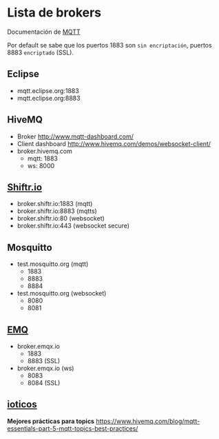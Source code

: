 # Lista de brokers

Documentación de [MQTT](https://mosquitto.org/man/mqtt-7.html)

Por default se sabe que los puertos 1883 son `sin encriptación`, puertos 8883 `encriptado` (SSL).

## Eclipse

- mqtt.eclipse.org:1883
- mqtt.eclipse.org:8883

## HiveMQ

- Broker http://www.mqtt-dashboard.com/
- Client dashboard http://www.hivemq.com/demos/websocket-client/
- broker.hivemq.com
  - mqtt: 1883
  - ws: 8000

## [Shiftr.io](https://shiftr.io/)

- broker.shiftr.io:1883 (mqtt)
- broker.shiftr.io:8883 (mqtts)
- broker.shiftr.io:80 (websocket)
- broker.shiftr.io:443 (websocket secure)

## Mosquitto

-  test.mosquitto.org (mqtt)
   -  1883
   -  8883
   -  8884
-  test.mosquitto.org (websocket)
   -  8080
   -  8081

## [EMQ](https://www.emqx.io/mqtt/public-mqtt5-broker)

- broker.emqx.io
  - 1883
  - 8883 (SSL)
- broker.emqx.io (ws)
  - 8083
  - 8084 (SSL)

## [ioticos](https://ioticos.org/)

**Mejores prácticas para topics** https://www.hivemq.com/blog/mqtt-essentials-part-5-mqtt-topics-best-practices/

